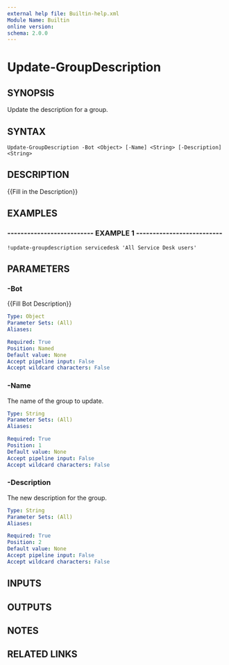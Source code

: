 ```yaml
---
external help file: Builtin-help.xml
Module Name: Builtin
online version: 
schema: 2.0.0
---
```


# Update-GroupDescription

## SYNOPSIS
Update the description for a group.

## SYNTAX

```
Update-GroupDescription -Bot <Object> [-Name] <String> [-Description] <String>
```

## DESCRIPTION
{{Fill in the Description}}

## EXAMPLES

### -------------------------- EXAMPLE 1 --------------------------
```
!update-groupdescription servicedesk 'All Service Desk users'
```

## PARAMETERS

### -Bot
{{Fill Bot Description}}

```yaml
Type: Object
Parameter Sets: (All)
Aliases: 

Required: True
Position: Named
Default value: None
Accept pipeline input: False
Accept wildcard characters: False
```

### -Name
The name of the group to update.

```yaml
Type: String
Parameter Sets: (All)
Aliases: 

Required: True
Position: 1
Default value: None
Accept pipeline input: False
Accept wildcard characters: False
```

### -Description
The new description for the group.

```yaml
Type: String
Parameter Sets: (All)
Aliases: 

Required: True
Position: 2
Default value: None
Accept pipeline input: False
Accept wildcard characters: False
```

## INPUTS

## OUTPUTS

## NOTES

## RELATED LINKS

